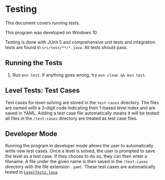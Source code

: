 # Testing

This document covers running tests.

This program was developed on Windows 10.

Testing is done with JUnit 5 and comprehensive unit tests and integration tests are found in `src/test/**/*.java`. All tests should pass.

## Running the Tests

1. Run `mvn test`. If anything goes wrong, try `mvn clean && mvn test`.

## Level Tests: Test Cases

Test cases for level-solving are stored in the `test-cases` directory. The files are named with a 3-digit code indicating their 1-based level index and are saved in YAML. Adding a test case file automatically means it will be tested: all files in the `/test-cases` directory are treated as test case files.

## Developer Mode

Running the program in developer mode allows the user to automatically write new test cases. Once a level is solved, the user is prompted to save the level as a test case. If they choose to do so, they can then enter a filename. A file under the given name is then saved in the `/test-cases` directory with the file extension `.yaml`. These test cases are automatically tested in [`LevelTests.java`](/src/test/java/com/mathwithmark/calculatorgamesolver/calculatorgame/LevelTests.java).
